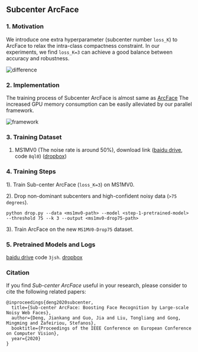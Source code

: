 
## Subcenter ArcFace

### 1. Motivation

We introduce one extra hyperparameter (subcenter number `loss_K`) to ArcFace to relax the intra-class compactness constraint. In our experiments, we find ``loss_K=3`` can achieve a good balance between accuracy and robustness.

![difference](https://github.com/deepinsight/insightface/blob/master/resources/subcenterarcfacediff.png)

### 2. Implementation

The training process of Subcenter ArcFace is almost same as [ArcFace](https://github.com/deepinsight/insightface/tree/master/recognition/ArcFace)
The increased GPU memory consumption can be easily alleviated by our parallel framework.

![framework](https://github.com/deepinsight/insightface/blob/master/resources/subcenterarcfaceframework.png)

### 3. Training Dataset

1. MS1MV0 (The noise rate is around 50%), download link ([baidu drive](https://pan.baidu.com/s/1bSamN5CLiSrxOuGi-Lx7tw), code ``8ql0``)  ([dropbox](https://www.dropbox.com/sh/y2mj25uj440f7bl/AABc7pCJvUvxEcmXs8WYi9Zaa?dl=0))

### 4. Training Steps

1). Train Sub-center ArcFace (``loss_K=3``) on MS1MV0.

2). Drop non-dominant subcenters and high-confident noisy data (``>75 degrees``). 

  ``
  python drop.py --data <ms1mv0-path> --model <step-1-pretrained-model> --threshold 75 --k 3 --output <ms1mv0-drop75-path>
  ``
  
3). Train ArcFace on the new ``MS1MV0-Drop75`` dataset.

### 5. Pretrained Models and Logs
  [baidu drive](https://pan.baidu.com/s/1yikOW1Xzm1XIHu0uv0RdRw) code ``3jsh``. [dropbox](https://www.dropbox.com/s/b866xezre3zhuqy/subcenter-arcface-logs.zip?dl=0)

### Citation

If you find *Sub-center ArcFace* useful in your research, please consider to cite the following related papers:

```
@inproceedings{deng2020subcenter,
  title={Sub-center ArcFace: Boosting Face Recognition by Large-scale Noisy Web Faces},
  author={Deng, Jiankang and Guo, Jia and Liu, Tongliang and Gong, Mingming and Zafeiriou, Stefanos},
  booktitle={Proceedings of the IEEE Conference on European Conference on Computer Vision},
  year={2020}
}
```


